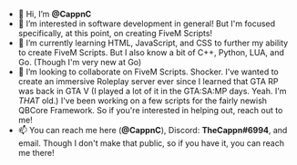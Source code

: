 - 👋 Hi, I’m **@CappnC**
- 👀 I’m interested in software development in general! But I'm focused specifically, at this point, on creating FiveM Scripts!
- 🌱 I’m currently learning HTML, JavaScript, and CSS to further my ability to create FiveM Scripts. But I also know a bit of C++, Python, LUA, and Go. (Though I'm very new at Go)
- 💞️ I’m looking to collaborate on FiveM Scripts. Shocker. I've wanted to create an immersive Roleplay server ever since I learned that GTA RP was back in GTA V (I played a lot of it in the GTA:SA:MP days. Yeah. I'm *THAT* old.)
  I've been working on a few scripts for the fairly newish QBCore Framework. So if you're interested in helping out, reach out to me!
- 📫 You can reach me here (**@CappnC**), Discord: **TheCappn#6994**, and email. Though I don't make that public, so if you have it, you can reach me there!

<!---
CappnC/CappnC is a ✨ special ✨ repository because its `README.md` (this file) appears on your GitHub profile.
You can click the Preview link to take a look at your changes.
--->

